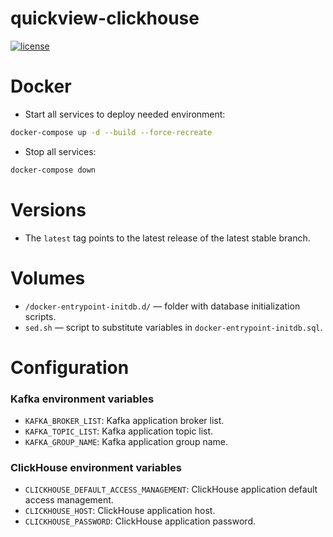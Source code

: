 # quickview-clickhouse

[![license](https://img.shields.io/:license-Apache%202-blue.svg)](https://www.apache.org/licenses/LICENSE-2.0.txt)

# Docker

- Start all services to deploy needed environment:

```bash
docker-compose up -d --build --force-recreate
```

- Stop all services:

```bash
docker-compose down
```

# Versions

- The `latest` tag points to the latest release of the latest stable branch.

# Volumes

- `/docker-entrypoint-initdb.d/` — folder with database initialization scripts.
- `sed.sh` — script to substitute variables in `docker-entrypoint-initdb.sql`.

# Configuration

### Kafka environment variables

- `KAFKA_BROKER_LIST`: Kafka application broker list.
- `KAFKA_TOPIC_LIST`: Kafka application topic list.
- `KAFKA_GROUP_NAME`: Kafka application group name.

### ClickHouse environment variables

- `CLICKHOUSE_DEFAULT_ACCESS_MANAGEMENT`: ClickHouse application default access management.
- `CLICKHOUSE_HOST`: ClickHouse application host.
- `CLICKHOUSE_PASSWORD`: ClickHouse application password.

